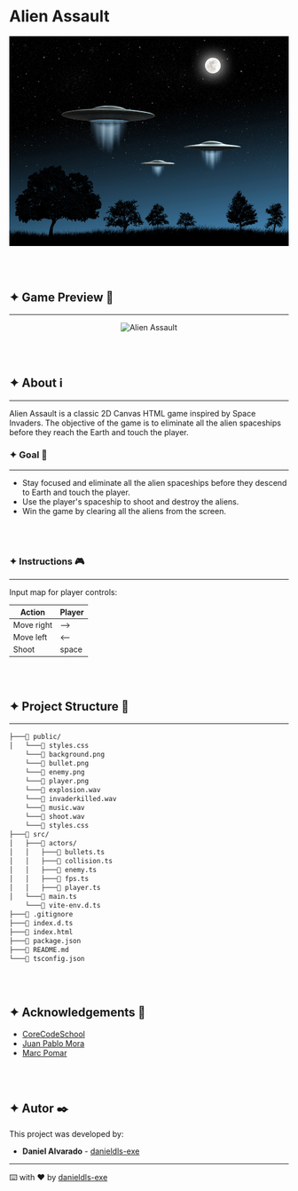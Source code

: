 # Alien Assault

<p align="center">
    <img src="./public/githubback.png" alt="Alien Assault Background" width="700"/>
</p>

<br/>
<br/>

## **✦ Game Preview** 🚀

---

<p align="center">
    <img src="./public/github-gif.gif" alt="Alien Assault" width="800"/>
</p>

<br/>
<br/>

## **✦ About** ℹ️

---

Alien Assault is a classic 2D Canvas HTML game inspired by Space Invaders. The objective of the game is to eliminate all the alien spaceships before they reach the Earth and touch the player.

### **✦ Goal** 🎯

---

- Stay focused and eliminate all the alien spaceships before they descend to Earth and touch the player.
- Use the player's spaceship to shoot and destroy the aliens.
- Win the game by clearing all the aliens from the screen.

<br/>
<br/>

### **✦ Instructions** 🎮

---

Input map for player controls:

| Action         | Player   |
| -------------- | -------- |
| Move right     |  -->     |
| Move left      |  <--     |
| Shoot          | space    |

<br/>
<br/>

## **✦ Project Structure** 📂

---

```
├───📁 public/
│   └───📄 styles.css
    └───📄 background.png
    └───📄 bullet.png
    └───📄 enemy.png
    └───📄 player.png
    └───📄 explosion.wav
    └───📄 invaderkilled.wav
    └───📄 music.wav
    └───📄 shoot.wav
    └───📄 styles.css
├───📁 src/
│   ├───📁 actors/
│   │   ├───📄 bullets.ts
│   │   ├───📄 collision.ts
│   │   ├───📄 enemy.ts
│   │   ├───📄 fps.ts
│   │   ├───📄 player.ts
│   └───📄 main.ts
    └───📄 vite-env.d.ts
├───📄 .gitignore
├───📄 index.d.ts
├───📄 index.html
├───📄 package.json
├───📄 README.md
└───📄 tsconfig.json
```

<br/>
<br/>

## **✦ Acknowledgements** 🙏

 - [CoreCodeSchool](https://github.com/core-school)
 - [Juan Pablo Mora](https://github.com/Systrent)
 - [Marc Pomar](https://github.com/boyander)
 

<br/>
<br/>

## **✦ Autor** ✒️

This project was developed by:

* **Daniel Alvarado** - [danieldls-exe](https://github.com/DanielDls-exe)
---
⌨️ with ❤️ by [danieldls-exe](https://github.com/DanielDls-exe)
